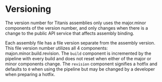# Versioning

The version number for Titanis assemblies only uses the major.minor components of the version number, and only changes when there is a change to the public API service that affects assembly binding.

Each assembly file has a  file version separate from the assembly version.  This file version number utilizes all 4 components: majon.minor.build.revision.  The `build` component is incremented by the pipeline with every build and does not reset when either of the major or minor components change.  The `revision` component signifies a hotfix and defaults to `0` when using the pipeline but may be changed by a developer when preparing a hotfix.
